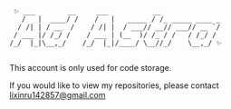 ```
 ✨ ___        __     ___           __              
   /   |  ____/ /    /   |   _____ / /_ _____ ____ _
  / /| | / __  /    / /| |  / ___// __// ___// __ `/
 / ___ |/ /_/ /    / ___ | (__  )/ /_ / /   / /_/ / 
/_/  |_|\__,_/    /_/  |_|/____/ \__//_/    \__,_/ ✨ 
                                                                                               
```
This account is only used for code storage.

If you would like to view my repositories, please contact lixinru142857@gmail.com


<!--
**lyxharon/lyxharon** is a ✨ _special_ ✨ repository because its `README.md` (this file) appears on your GitHub profile.

Here are some ideas to get you started:

- 🔭 I’m currently working on ...
- 🌱 I’m currently learning ...
- 👯 I’m looking to collaborate on ...
- 🤔 I’m looking for help with ...
- 💬 Ask me about ...
- 📫 How to reach me: ...
- 😄 Pronouns: ...
- ⚡ Fun fact: ...
-->
